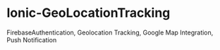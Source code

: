 # Ionic-GeoLocationTracking
FirebaseAuthentication, Geolocation Tracking, Google Map Integration, Push Notification

